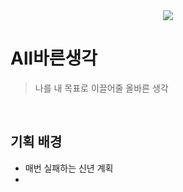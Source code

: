 <div align="center"><img src="/src/main/resources/static/images/all.png"></div>

# All바른생각
> 나를 내 목표로 이끌어줄 올바른 생각<br/>
<br/>

## 기획 배경
* 매번 실패하는 신년 계획
* 
